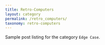 ```yaml
---
title: Retro-Computers
layout: category
permalink: /retro_computers/
taxonomy: retro-computers
---
```


Sample post listing for the category `Edge Case`.